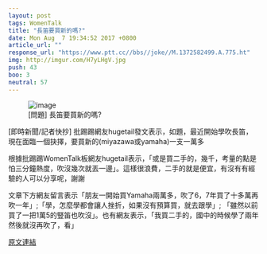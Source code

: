 ```yaml
---
layout: post
tags: WomenTalk
title: "長笛要買新的嗎?"
date: Mon Aug  7 19:34:52 2017 +0800
article_url: ""
response_url: "https://www.ptt.cc//bbs//joke//M.1372582499.A.775.ht"
img: http://imgur.com/H7yLHgV.jpg
push: 43
boo: 3
neutral: 57
---
```


<figure>
<img src="http://imgur.com/H7yLHgV.jpg" alt="image">
<figcaption>
[問題] 長笛要買新的嗎?
</figcaption>
</figure>



[即時新聞/記者快抄] 批踢踢網友hugetail發文表示，如題，最近開始學吹長笛，現在面臨一個抉擇，要買新的(miyazawa或yamaha)一支一萬多

根據批踢踢WomenTalk板網友hugetail表示，「或是買二手的，幾千，考量的點是怕三分鐘熱度，吹沒幾次就丟一邊」。這樣很浪費，二手的就是便宜，有沒有有經驗的人可以分享呢，謝謝

文章下方網友留言表示「朋友一開始買Yamaha兩萬多，吹了6，7年買了十多萬再吹一年」;「學，怎麼學都會讓人挫折，如果沒有預算買，就去跟學」; 「雖然以前買了一把1萬5的豎笛也吹沒」。也有網友表示，「我買二手的，國中的時候學了兩年然後就沒再吹了，看」

<a href = "https://www.ptt.cc/bbs/WomenTalk/M.1502105695.A.820.html">原文連結</a>


